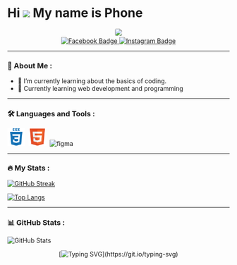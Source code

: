 <h1>
  Hi  
  <img src="https://media.giphy.com/media/hvRJCLFzcasrR4ia7z/giphy.gif" width="30px"/>
  My name is Phone
</h1>
<div id="header" align="center">

</div>
<div id="header" align="center">

  <img src="https://i.pinimg.com/736x/91/77/97/91779771e0c323b769b5468319754d3a.jpg"  width="300" style="border-radius: 20%;" />
  </div>
<div id="badges" align="center">
  <a href="https://www.facebook.com/pphichanan.srirattanapat">
    <img src="https://img.shields.io/badge/Facebook-1877F2?style=for-the-badge&logo=facebook&logoColor=white" alt="Facebook Badge"/>
  </a>
  <a href="https://www.instagram.com/pps_pxne/">
    <img src="https://img.shields.io/badge/Instagram-E4405F?style=for-the-badge&logo=instagram&logoColor=white" alt="Instagram Badge"/>
  </a>
</div>

---

### :pushpin: About Me :
- 🌱 I’m currently learning about the basics of coding.
- 🚀 Currently learning web development and programming

- ---

### :hammer_and_wrench: Languages and Tools :
<div>
  <img src="https://github.com/devicons/devicon/blob/master/icons/css3/css3-plain-wordmark.svg"  title="CSS3" alt="CSS" width="40" height="40"/>&nbsp;
  <img src="https://github.com/devicons/devicon/blob/master/icons/html5/html5-original.svg" title="HTML5" alt="HTML" width="40" height="40"/>&nbsp;
   <img src="https://www.vectorlogo.zone/logos/figma/figma-icon.svg" alt="figma" width="40" height="40"/>
</div>

---

### :fire: My Stats :


  
[![GitHub Streak](https://streak-stats.demolab.com?user=CallmePhone&theme=black-ice&border_radius=8.7&ring=223DEB)](https://git.io/streak-stats)

[![Top Langs](https://github-readme-stats.vercel.app/api/top-langs/?username=CallmePhone&layout=compact&theme=vision-friendly-dark)](https://github.com/anuraghazra/github-readme-stats)


---

### 📊 GitHub Stats :


  ![GitHub Stats](https://github-readme-stats.vercel.app/api?username=CallmePhone&show_icons=true&theme=tokyonight)


<div id="badges" align="center">

 [![Typing SVG](https://readme-typing-svg.demolab.com?font=Menlo&size=21&pause=1000&color=4DE3FF&background=FFFFFF00&center=true&vCenter=true&width=500&lines=Thankyou+for+visiting+myprofile+%E2%9D%97%E2%9D%97.)](https://git.io/typing-svg)
  
 
</div>


